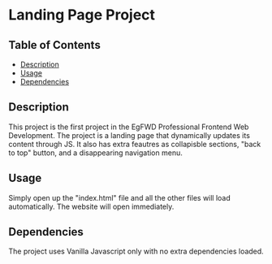 # Landing Page Project

## Table of Contents

* [Description](#description)
* [Usage](#usage)
* [Dependencies](#dependencies)

## Description

This project is the first project in the EgFWD Professional Frontend Web Development. The project is a landing page that dynamically updates its content through JS. It also has extra feautres as collapisble sections, "back to top" button, and a disappearing navigation menu.

## Usage

Simply open up the "index.html" file and all the other files will load automatically. The website will open immediately.

## Dependencies

The project uses Vanilla Javascript only with no extra dependencies loaded.